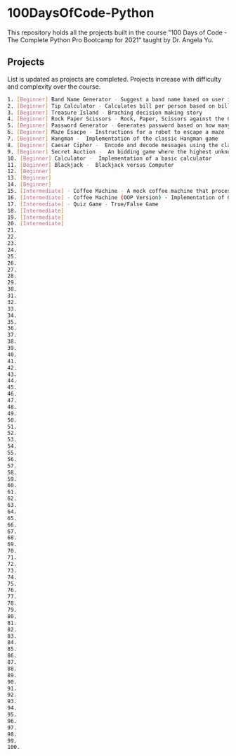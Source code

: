 # 100DaysOfCode-Python

This repository holds all the projects built in the course "100 Days of Code - The Complete Python Pro Bootcamp for 2021" taught by Dr. Angela Yu. 

## Projects

List is updated as projects are completed.
Projects increase with difficulty and complexity over the course.

```bash
1. [Beginner] Band Name Generator - Suggest a band name based on user input
2. [Beginner] Tip Calculator - Calculates bill per person based on bill, tip percentage, and amount of people to split bill between
3. [Beginner] Treasure Island - Braching decision making story 
4. [Beginner] Rock Paper Scissors - Rock, Paper, Scissors against the Computer
5. [Beginner] Password Generator - Generates password based on how many letters, symbols, and numbers the user specfies
6. [Beginner] Maze Esacpe - Instructions for a robot to escape a maze
7. [Beginner] Hangman -  Implementation of the classic Hangman game
8. [Beginner] Caesar Cipher -  Encode and decode messages using the classic Caesar Cipher method
9. [Beginner] Secret Auction -  An bidding game where the highest unknown bidder wins
10. [Beginner] Calculator -  Implementation of a basic calculator
11. [Beginner] Blackjack -  Blackjack versus Computer
12. [Beginner] 
13. [Beginner] 
14. [Beginner] 
15. [Intermediate] - Coffee Machine - A mock coffee machine that processes payment and manages resources before dispensing coffee
16. [Intermediate] - Coffee Machine (OOP Version) - Implementation of Coffee Machine using Object Oriented Programming 
17. [Intermediate] - Quiz Game - True/False Game 
18. [Intermediate]
19. [Intermediate]
20. [Intermediate]
21.
22.
23.
24.
25.
26.
27.
28.
29.
30.
31.
32.
33.
34.
35.
36.
37.
38.
39.
40.
41.
42.
43.
44.
45.
46.
47.
48.
49.
50.
51.
52.
53.
54.
55.
56.
57.
58.
59.
60.
61.
62.
63.
64.
65.
66.
67.
68.
69.
70.
71.
72.
73.
74.
75.
76.
77.
78.
79.
80.
81.
82.
83.
84.
85.
86.
87.
88.
89.
90.
91.
92.
93.
94.
95.
96.
97.
98.
99.
100.
```
